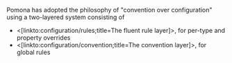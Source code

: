 <!--Title:Configuration and bootstrapping-->
<!--Url:configuration-->

Pomona has adopted the philosophy of "convention over configuration" using a
two-layered system consisting of

* <[linkto:configuration/rules;title=The fluent rule layer]>, for per-type and property overrides
* <[linkto:configuration/convention;title=The convention layer]>, for global rules
